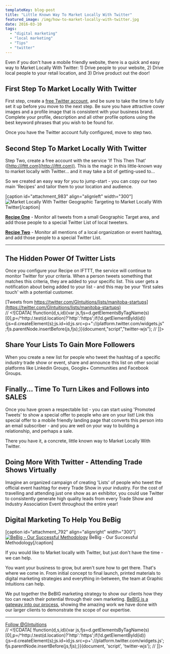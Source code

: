 ```yaml
---
templateKey: blog-post
title: "Little Known Way To Market Locally With Twitter"
featured_image: /img/how-to-market-locally-with-twitter.jpg
date: 2016-03-10
tags:
  - "digital marketing"
  - "local marketing"
  - "Tips"
  - "twitter"
---
```


Even if you don't have a mobile friendly website, there is a quick and easy way to Market Locally With Twitter: 1) Drive people to your website, 2) Drive local people to your retail location, and 3) Drive product out the door!

First Step To Market Locally With Twitter
-----------------------------------------

First step, create a [free Twitter account](https://twitter.com/signup), and be sure to take the time to fully set it up before you move to the next step. Be sure you have attractive cover images and a profile image that is consistent with your business brand. Complete your profile, description and all other profile options using the best keyword phrases that you wish to be found for.

Once you have the Twitter account fully configured, move to step two.

Second Step To Market Locally With Twitter
------------------------------------------

Step Two, create a free account with the service 'If This Then That' ([http://ifttt.com](http://ifttt.com)). This is the magic in this little-known way to market locally with Twitter... and it may take a bit of getting-used to...

So we created an easy way for you to jump-start - you can copy our two main 'Recipes' and tailor them to your location and audience.

\[caption id="attachment\_983" align="alignleft" width="300"\]![Market Locally With Twitter](/img/local-marketing-with-twitter-300x181.jpg) Geographic Targeting to Market Locally With Twitter\[/caption\]

**[Recipe One](https://ifttt.com/recipes/394548-twitter-list-of-local-tweeters)** - Monitor all tweets from a small Geographic Target area, and add those people to a special Twitter List of local tweeters.

**[Recipe Two](https://ifttt.com/recipes/230413-build-a-twitter-list-from-a-specific-hashtag)** - Monitor all mentions of a local organization or event hashtag, and add those people to a special Twitter List.

* * *

The Hidden Power Of Twitter Lists
---------------------------------

Once you configure your Recipe on IFTTT, the service will continue to monitor Twitter for your criteria. When a person tweets something that matches this criteria, they are added to your specific list. This user gets a notification about being added to your list - and this may be your 'first sales touch' with a potential customer.

[Tweets from https://twitter.com/GIntuitions/lists/manitoba-startups](https://twitter.com/GIntuitions/lists/manitoba-startups)  
// <!\[CDATA\[ !function(d,s,id){var js,fjs=d.getElementsByTagName(s)\[0\],p=/^http:/.test(d.location)?'http':'https';if(!d.getElementById(id)){js=d.createElement(s);js.id=id;js.src=p+"://platform.twitter.com/widgets.js";fjs.parentNode.insertBefore(js,fjs);}}(document,"script","twitter-wjs"); // \]\]>

Share Your Lists To Gain More Followers
---------------------------------------

When you create a new list for people who tweet the hashtag of a specific industry trade show or event, share and announce this list on other social platforms like Linkedin Groups, Google+ Communities and Facebook Groups.

Finally... Time To Turn Likes and Follows into SALES
----------------------------------------------------

Once you have grown a respectable list - you can start using 'Promoted Tweets' to show a special offer to people who are on your list! Link this special offer to a mobile friendly landing page that converts this person into an email subscriber - and you are well on your way to building a relationship, and perhaps a sale.

There you have it, a concrete, little known way to Market Locally With Twitter.

Doing More With Twitter - Attending Trade Shows Virtually
---------------------------------------------------------

Imagine an organized campaign of creating 'Lists' of people who tweet the official event hashtag for every Trade Show in your industry. For the cost of travelling and attending just one show as an exhibitor, you could use Twitter to consistently generate high quality leads from every Trade Show and Industry Association Event throughout the entire year!

Digital Marketing To Help You BeBig
-----------------------------------

\[caption id="attachment\_792" align="alignright" width="300"\][![BeBig - Our Successful Methodology](/img/BeBig_logo_reverseUSE-THIS-ONE-copy-300x212.png)](https://graphicintuitions.com/bebig) BeBig - Our Successful Methodology\[/caption\]

If you would like to Market locally with Twitter, but just don't have the time - we can help.

You want your business to grow, but aren't sure how to get there. That's where we come in. From initial concept to final launch, printed materials to digital marketing strategies and everything in-between, the team at Graphic Intuitions can help.

We put together the BeBIG marketing strategy to show our clients how they too can reach their potential through their own marketing. [BeBIG is a gateway into our process](https://graphicintuitions.com/bebig), showing the amazing work we have done with our larger clients to demonstrate the scope of our expertise.

* * *

[Follow @GIntuitions](https://twitter.com/GIntuitions)  
// <!\[CDATA\[ !function(d,s,id){var js,fjs=d.getElementsByTagName(s)\[0\],p=/^http:/.test(d.location)?'http':'https';if(!d.getElementById(id)){js=d.createElement(s);js.id=id;js.src=p+'://platform.twitter.com/widgets.js';fjs.parentNode.insertBefore(js,fjs);}}(document, 'script', 'twitter-wjs'); // \]\]>